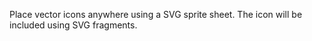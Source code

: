 Place vector icons anywhere using a SVG sprite sheet. The icon will be included using SVG fragments.